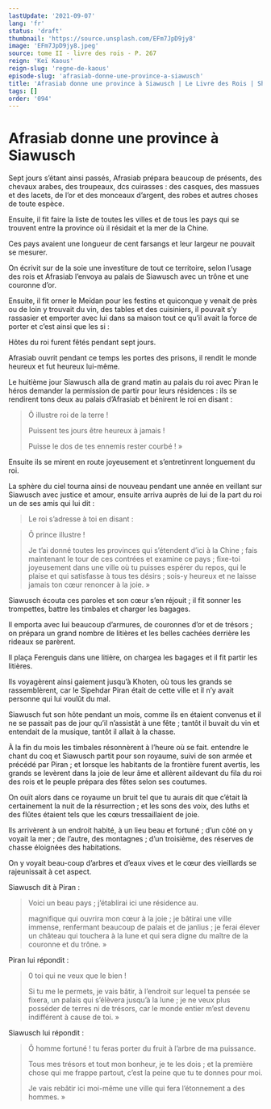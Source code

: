 ```yaml
---
lastUpdate: '2021-09-07'
lang: 'fr'
status: 'draft'
thumbnail: 'https://source.unsplash.com/EFm7JpD9jy8'
image: 'EFm7JpD9jy8.jpeg'
source: tome II - livre des rois - P. 267
reign: 'Keï Kaous'
reign-slug: 'regne-de-kaous'
episode-slug: 'afrasiab-donne-une-province-a-siawusch'
title: 'Afrasiab donne une province à Siawusch | Le Livre des Rois | Shâhnâmeh'
tags: []
order: '094'
---
```


<!-- LTeX: language=fr -->

# Afrasiab donne une province à Siawusch

Sept jours s’étant ainsi passés, Afrasiab prépara beaucoup de présents, des chevaux arabes, des troupeaux, dcs cuirasses : des casques, des massues et des lacets, de l’or et des monceaux d’argent, des robes et autres choses de toute espèce.

Ensuite, il fit faire la liste de toutes les villes et de tous les pays qui se trouvent entre la province où il résidait et la mer de la Chine.

Ces pays avaient une longueur de cent farsangs et leur largeur ne pouvait se mesurer.

On écrivit sur de la soie une investiture de tout ce territoire, selon l’usage des rois et Afrasiab l’envoya au palais de Siawusch avec un trône et une couronne d’or.

Ensuite, il fit orner le Meïdan pour les festins et quiconque y venait de près ou de loin y trouvait du vin, des tables et des cuisiniers, il pouvait s’y rassasier et emporter avec lui dans sa maison tout ce qu’il avait la force de porter et c’est ainsi que les si :

Hôtes du roi furent fêtés pendant sept jours.

Afrasiab ouvrit pendant ce temps les portes des prisons, il rendit le monde heureux et fut heureux lui-même.

Le huitième jour Siawusch alla de grand matin au palais du roi avec Piran le héros demander la permission de partir pour leurs résidences : ils se rendirent tons deux au palais d’Afrasiab et bénirent le roi en disant :

> Ô illustre roi de la terre !
>
> Puissent tes jours être heureux à jamais !
>
> Puisse le dos de tes ennemis rester courbé ! »

Ensuite ils se mirent en route joyeusement et s’entretinrent longuement du roi.

La sphère du ciel tourna ainsi de nouveau pendant une année en veillant sur Siawusch avec justice et amour, ensuite arriva auprès de lui de la part du roi un de ses amis qui lui dit :

> Le roi s’adresse à toi en disant :

> Ô prince illustre !
>
> Je t’ai donné toutes les provinces qui s’étendent d’ici à la Chine ; fais maintenant le tour de ces contrées et examine ce pays ; fixe-toi joyeusement dans une ville où tu puisses espérer du repos, qui le plaise et qui satisfasse à tous tes désirs ; sois-y heureux et ne laisse jamais ton cœur renoncer à la joie. »

Siawusch écouta ces paroles et son cœur s’en réjouit ; il fit sonner les trompettes, battre les timbales et charger les bagages.

Il emporta avec lui beaucoup d’armures, de couronnes d’or et de trésors ; on prépara un grand nombre de litières et les belles cachées derrière les rideaux se parèrent.

Il plaça Ferenguis dans une litière, on chargea les bagages et il fit partir les litières.

Ils voyagèrent ainsi gaiement jusqu’à Khoten, où tous les grands se rassemblèrent, car le Sipehdar Piran était de cette ville et il n’y avait personne qui lui voulût du mal.

Siawusch fut son hôte pendant un mois, comme ils en étaient convenus et il ne se passait pas de jour qu’il n’assistât à une fête ; tantôt il buvait du vin et entendait de la musique, tantôt il allait à la chasse.

À la fin du mois les timbales résonnèrent à l’heure où se fait. entendre le chant du coq et Siawusch partit pour son royaume, suivi de son armée et précédé par Piran ; et lorsque les habitants de la frontière furent avertis, les grands se levèrent dans la joie de leur âme et allèrent aildevant du fila du roi des rois et le peuple prépara des fêtes selon ses coutumes.

On ouït alors dans ce royaume un bruit tel que tu aurais dit que c’était là certainement la nuit de la résurrection ; et les sons des voix, des luths et des flûtes étaient tels que les cœurs tressaillaient de joie.

Ils arrivèrent à un endroit habité, à un lieu beau et fortuné ; d’un côté on y voyait la mer ; de l’autre, des montagnes ; d’un troisième, des réserves de chasse éloignées des habitations.

On y voyait beau-coup d’arbres et d’eaux vives et le cœur des vieillards se rajeunissait à cet aspect.

Siawusch dit à Piran :

> Voici un beau pays ; j’établirai ici une résidence au.
>
> magnifique qui ouvrira mon cœur à la joie ; je bâtirai une ville immense, renfermant beaucoup de palais et de janlius ; je ferai élever un château qui touchera à la lune et qui sera digne du maître de la couronne et du trône. »

Piran lui répondit :

> 0
toi qui ne veux que le bien !
>
> Si tu me le permets, je vais bâtir, à l’endroit sur lequel ta pensée se fixera, un palais qui s’élèvera jusqu’à la lune ; je ne veux plus posséder de terres ni de trésors, car le monde entier m’est devenu indifférent à cause de toi. »

Siawusch lui répondit :

> Ô homme fortuné !
tu feras porter du fruit à l’arbre de ma puissance.
>
> Tous mes trésors et tout mon bonheur, je te les dois ; et la première chose qui me frappe partout, c’est la peine que tu te donnes pour moi.
>
> Je vais rebâtir ici moi-même une ville qui fera l’étonnement a des hommes. »
